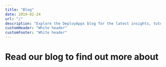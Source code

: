 ```yaml
---
title: "Blog"
date: 2019-02-24
url: "/"
description: "Explore the DeployApps blog for the latest insights, tutorials, and news on full-stack development, serverless technologies, and more"
customHeader: "White header"
customFooter: "White header"
---
```


# Read our blog to find out more about
